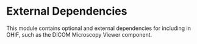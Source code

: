 # External Dependencies

This module contains optional and external dependencies for including in OHIF, such as the DICOM Microscopy Viewer component.
